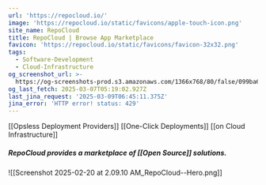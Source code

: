 ```yaml
---
url: 'https://repocloud.io/'
image: 'https://repocloud.io/static/favicons/apple-touch-icon.png'
site_name: RepoCloud
title: RepoCloud | Browse App Marketplace
favicon: 'https://repocloud.io/static/favicons/favicon-32x32.png'
tags:
  - Software-Development
  - Cloud-Infrastructure
og_screenshot_url: >-
  https://og-screenshots-prod.s3.amazonaws.com/1366x768/80/false/099ba6e0edb7b63c6db26dfc47f385c7dd1281f7d6d6a1542869c8c55dd9b7dc.jpeg
og_last_fetch: 2025-03-07T05:19:02.927Z
last_jina_request: '2025-03-09T06:45:11.375Z'
jina_error: 'HTTP error! status: 429'
---
```

[[Opsless Deployment Providers]]
[[One-Click Deployments]]
[[on Cloud Infrastructure]]

##### RepoCloud provides a marketplace of [[Open Source]] solutions.
![[Screenshot 2025-02-20 at 2.09.10 AM_RepoCloud--Hero.png]]
